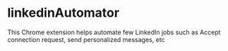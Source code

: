 # linkedinAutomator
This Chrome extension helps automate few LinkedIn jobs such as Accept connection request, send personalized messages, etc
